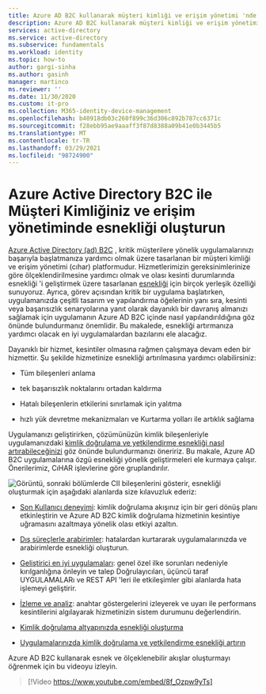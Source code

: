 ```yaml
---
title: Azure AD B2C kullanarak müşteri kimliği ve erişim yönetimi 'nde esnekliği oluşturun | Microsoft Docs
description: Azure AD B2C kullanarak müşteri kimliği ve erişim yönetimi 'nde esnekliği oluşturma yöntemleri
services: active-directory
ms.service: active-directory
ms.subservice: fundamentals
ms.workload: identity
ms.topic: how-to
author: gargi-sinha
ms.author: gasinh
manager: martinco
ms.reviewer: ''
ms.date: 11/30/2020
ms.custom: it-pro
ms.collection: M365-identity-device-management
ms.openlocfilehash: b40918db03c260f899c36d306c892b787cc6371c
ms.sourcegitcommit: f28ebb95ae9aaaff3f87d8388a09b41e0b3445b5
ms.translationtype: MT
ms.contentlocale: tr-TR
ms.lasthandoff: 03/29/2021
ms.locfileid: "98724900"
---
```

# <a name="build-resilience-in-your-customer-identity-and-access-management-with-azure-active-directory-b2c"></a>Azure Active Directory B2C ile Müşteri Kimliğiniz ve erişim yönetiminde esnekliği oluşturun

[Azure Active Directory (ad) B2C](../../active-directory-b2c/overview.md) , kritik müşterilere yönelik uygulamalarınızı başarıyla başlatmanıza yardımcı olmak üzere tasarlanan bir müşteri kimliği ve erişim yönetimi (cıhar) platformudur. Hizmetlerimizin gereksinimlerinize göre ölçeklendirilmesine yardımcı olmak ve olası kesinti durumlarında esnekliği 'i geliştirmek üzere tasarlanan [esnekliği](https://azure.microsoft.com/blog/advancing-azure-active-directory-availability/) için birçok yerleşik özelliği sunuyoruz. Ayrıca, görev açısından kritik bir uygulama başlatırken, uygulamanızda çeşitli tasarım ve yapılandırma öğelerinin yanı sıra, kesinti veya başarısızlık senaryolarına yanıt olarak dayanıklı bir davranış almanızı sağlamak için uygulamanın Azure AD B2C içinde nasıl yapılandırıldığına göz önünde bulundurmanız önemlidir. Bu makalede, esnekliği artırmanıza yardımcı olacak en iyi uygulamalardan bazılarını ele alacağız.

Dayanıklı bir hizmet, kesintiler olmasına rağmen çalışmaya devam eden bir hizmettir. Şu şekilde hizmetinize esnekliği artırılmasına yardımcı olabilirsiniz:

- Tüm bileşenleri anlama

- tek başarısızlık noktalarını ortadan kaldırma

- Hatalı bileşenlerin etkilerini sınırlamak için yalıtma

- hızlı yük devretme mekanizmaları ve Kurtarma yolları ile artıklık sağlama

Uygulamanızı geliştirirken, çözümünüzün kimlik bileşenleriyle uygulamanızdaki [kimlik doğrulama ve yetkilendirme esnekliği nasıl artırabileceğinizi](resilience-app-development-overview.md) göz önünde bulundurmanızı öneririz. Bu makale, Azure AD B2C uygulamalarına özgü esnekliği yönelik geliştirmeleri ele kurmaya çalışır. Önerilerimiz, CıHAR işlevlerine göre gruplandırılır.

![Görüntü, ](media/resilience-b2c/high-level-components.png) sonraki bölümlerde CII bileşenlerini gösterir, esnekliği oluşturmak için aşağıdaki alanlarda size kılavuzluk ederiz:

- [Son Kullanıcı deneyimi](resilient-end-user-experience.md): kimlik doğrulama akışınız için bir geri dönüş planı etkinleştirin ve Azure AD B2C kimlik doğrulama hizmetinin kesintiye uğramasını azaltmaya yönelik olası etkiyi azaltın.

- [Dış süreçlerle arabirimler](resilient-external-processes.md): hatalardan kurtararak uygulamalarınızda ve arabirimlerde esnekliği oluşturun.  

- [Geliştirici en iyi uygulamaları](resilience-b2c-developer-best-practices.md): genel özel ilke sorunları nedeniyle kırılganlığına önleyin ve talep Doğrulayıcıları, üçüncü taraf UYGULAMALARı ve REST API 'leri ile etkileşimler gibi alanlarda hata işlemeyi geliştirir.

- [İzleme ve analiz](resilience-with-monitoring-alerting.md): anahtar göstergelerini izleyerek ve uyarı ile performans kesintilerini algılayarak hizmetinizin sistem durumunu değerlendirin.

- [Kimlik doğrulama altyapınızda esnekliği oluşturma](resilience-in-infrastructure.md)

- [Uygulamalarınızda kimlik doğrulama ve yetkilendirme esnekliği artırın](resilience-app-development-overview.md)

Azure AD B2C kullanarak esnek ve ölçeklenebilir akışlar oluşturmayı öğrenmek için bu videoyu izleyin.
>[!Video https://www.youtube.com/embed/8f_Ozpw9yTs]
